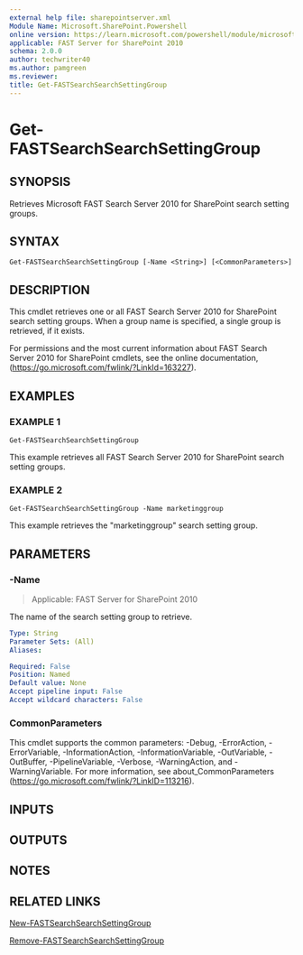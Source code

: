 ```yaml
---
external help file: sharepointserver.xml
Module Name: Microsoft.SharePoint.Powershell
online version: https://learn.microsoft.com/powershell/module/microsoft.sharepoint.powershell/get-fastsearchsearchsettinggroup
applicable: FAST Server for SharePoint 2010
schema: 2.0.0
author: techwriter40
ms.author: pamgreen
ms.reviewer:
title: Get-FASTSearchSearchSettingGroup
---
```


# Get-FASTSearchSearchSettingGroup

## SYNOPSIS
Retrieves Microsoft FAST Search Server 2010 for SharePoint search setting groups.

## SYNTAX

```
Get-FASTSearchSearchSettingGroup [-Name <String>] [<CommonParameters>]
```

## DESCRIPTION
This cmdlet retrieves one or all FAST Search Server 2010 for SharePoint search setting groups.
When a group name is specified, a single group is retrieved, if it exists.

For permissions and the most current information about FAST Search Server 2010 for SharePoint cmdlets, see the online documentation, (https://go.microsoft.com/fwlink/?LinkId=163227).

## EXAMPLES

### EXAMPLE 1
```
Get-FASTSearchSearchSettingGroup
```

This example retrieves all FAST Search Server 2010 for SharePoint search setting groups.

### EXAMPLE 2
```
Get-FASTSearchSearchSettingGroup -Name marketinggroup
```

This example retrieves the "marketinggroup" search setting group.

## PARAMETERS

### -Name

> Applicable: FAST Server for SharePoint 2010

The name of the search setting group to retrieve.

```yaml
Type: String
Parameter Sets: (All)
Aliases:

Required: False
Position: Named
Default value: None
Accept pipeline input: False
Accept wildcard characters: False
```

### CommonParameters
This cmdlet supports the common parameters: -Debug, -ErrorAction, -ErrorVariable, -InformationAction, -InformationVariable, -OutVariable, -OutBuffer, -PipelineVariable, -Verbose, -WarningAction, and -WarningVariable. For more information, see about_CommonParameters (https://go.microsoft.com/fwlink/?LinkID=113216).

## INPUTS

## OUTPUTS

## NOTES

## RELATED LINKS

[New-FASTSearchSearchSettingGroup](New-FASTSearchSearchSettingGroup.md)

[Remove-FASTSearchSearchSettingGroup](Remove-FASTSearchSearchSettingGroup.md)
